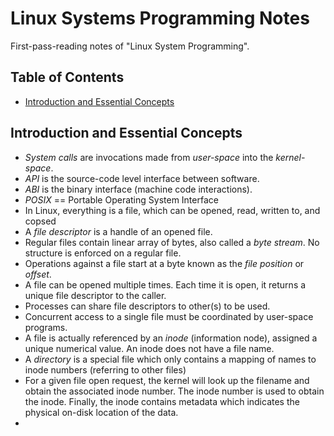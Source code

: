 # Linux Systems Programming Notes

First-pass-reading notes of "Linux System Programming".

## Table of Contents

- [Introduction and Essential Concepts](#introduction-and-essential-concepts)

## Introduction and Essential Concepts

- _System calls_ are invocations made from _user-space_ into the _kernel-space_.
- _API_ is the source-code level interface between software.
- _ABI_ is the binary interface (machine code interactions).
- _POSIX_ == Portable Operating System Interface
- In Linux, everything is a file, which can be opened, read, written to, and copsed
- A _file descriptor_ is a handle of an opened file.
- Regular files contain linear array of bytes, also called a _byte stream_.  No structure is enforced on a regular file.
- Operations against a file start at a byte known as the _file position_ or _offset_.
- A file can be opened multiple times.  Each time it is open, it returns a unique file descriptor to the caller.
- Processes can share file descriptors to other(s) to be used.
- Concurrent access to a single file must be coordinated by user-space programs.
- A file is actually referenced by an _inode_ (information node), assigned a unique numerical value.  An inode does not have a file name.
- A _directory_ is a special file which only contains a mapping of names to inode numbers (referring to other files)
- For a given file open request, the kernel will look up the filename and obtain the associated inode number.  The inode number is used to obtain the inode.  Finally, the inode contains metadata which indicates the physical on-disk location of the data.
- 
